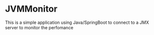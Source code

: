 # JVMMonitor
This is a simple application using Java/SpringBoot to connect to a JMX server to monitor the perfomance
